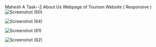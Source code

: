 Mahesh A Task--2 About Us Webpage of Tourism Website ( Responsive )
![Screenshot (60)](https://github.com/Mahesh9827/Register/assets/152636225/c03a510c-b6fa-48e1-801c-eb69b6e91838) 





![Screenshot (64)](https://github.com/Mahesh9827/Register/assets/152636225/714d17a6-6dfb-4bfe-9bf9-eb3d3a329292) 





![Screenshot (61)](https://github.com/Mahesh9827/Register/assets/152636225/283bd687-1a27-4e31-aa7e-4beabbb1128a) 





![Screenshot (62)](https://github.com/Mahesh9827/Register/assets/152636225/4d246807-f7a7-461a-a077-16afd515328c)
